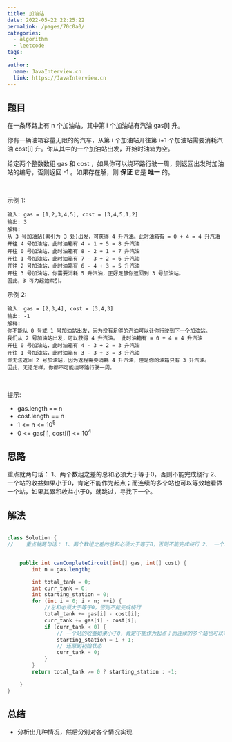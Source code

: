 ```yaml
---
title: 加油站
date: 2022-05-22 22:25:22
permalink: /pages/70c0a0/
categories:
  - algorithm
  - leetcode
tags:
  - 
author: 
  name: JavaInterview.cn
  link: https://JavaInterview.cn
---
```



## 题目
在一条环路上有 n 个加油站，其中第 i 个加油站有汽油 gas[i] 升。

你有一辆油箱容量无限的的汽车，从第 i 个加油站开往第 i+1 个加油站需要消耗汽油 cost[i] 升。你从其中的一个加油站出发，开始时油箱为空。

给定两个整数数组 gas 和 cost ，如果你可以绕环路行驶一周，则返回出发时加油站的编号，否则返回 -1 。如果存在解，则 **保证** 它是 **唯一** 的。

 

示例 1:

    输入: gas = [1,2,3,4,5], cost = [3,4,5,1,2]
    输出: 3
    解释:
    从 3 号加油站(索引为 3 处)出发，可获得 4 升汽油。此时油箱有 = 0 + 4 = 4 升汽油
    开往 4 号加油站，此时油箱有 4 - 1 + 5 = 8 升汽油
    开往 0 号加油站，此时油箱有 8 - 2 + 1 = 7 升汽油
    开往 1 号加油站，此时油箱有 7 - 3 + 2 = 6 升汽油
    开往 2 号加油站，此时油箱有 6 - 4 + 3 = 5 升汽油
    开往 3 号加油站，你需要消耗 5 升汽油，正好足够你返回到 3 号加油站。
    因此，3 可为起始索引。
示例 2:

    输入: gas = [2,3,4], cost = [3,4,3]
    输出: -1
    解释:
    你不能从 0 号或 1 号加油站出发，因为没有足够的汽油可以让你行驶到下一个加油站。
    我们从 2 号加油站出发，可以获得 4 升汽油。 此时油箱有 = 0 + 4 = 4 升汽油
    开往 0 号加油站，此时油箱有 4 - 3 + 2 = 3 升汽油
    开往 1 号加油站，此时油箱有 3 - 3 + 3 = 3 升汽油
    你无法返回 2 号加油站，因为返程需要消耗 4 升汽油，但是你的油箱只有 3 升汽油。
    因此，无论怎样，你都不可能绕环路行驶一周。
 

提示:

- gas.length == n
- cost.length == n
- 1 <= n <= 10<sup>5</sup>
- 0 <= gas[i], cost[i] <= 10<sup>4</sup>

## 思路

重点就两句话： 1、两个数组之差的总和必须大于等于0，否则不能完成绕行 2、 一个站的收益如果小于0，肯定不能作为起点；而连续的多个站也可以等效地看做一个站，如果其累积收益小于0，就跳过，寻找下一个。

## 解法
```java

class Solution {
//    重点就两句话： 1、两个数组之差的总和必须大于等于0，否则不能完成绕行 2、 一个站的收益如果小于0，肯定不能作为起点；而连续的多个站也可以等效地看做一个站，如果其累积收益小于0，就跳过，寻找下一个。


    public int canCompleteCircuit(int[] gas, int[] cost) {
        int n = gas.length;

        int total_tank = 0;
        int curr_tank = 0;
        int starting_station = 0;
        for (int i = 0; i < n; ++i) {
            //总和必须大于等于0，否则不能完成绕行
            total_tank += gas[i] - cost[i];
            curr_tank += gas[i] - cost[i];
            if (curr_tank < 0) {
                // 一个站的收益如果小于0，肯定不能作为起点；而连续的多个站也可以等效地看做一个站，如果其累积收益小于0，就跳过，寻找下一个。
                starting_station = i + 1;
                // 还原到初始状态
                curr_tank = 0;
            }
        }
        return total_tank >= 0 ? starting_station : -1;

    }
}

```

## 总结

- 分析出几种情况，然后分别对各个情况实现 

